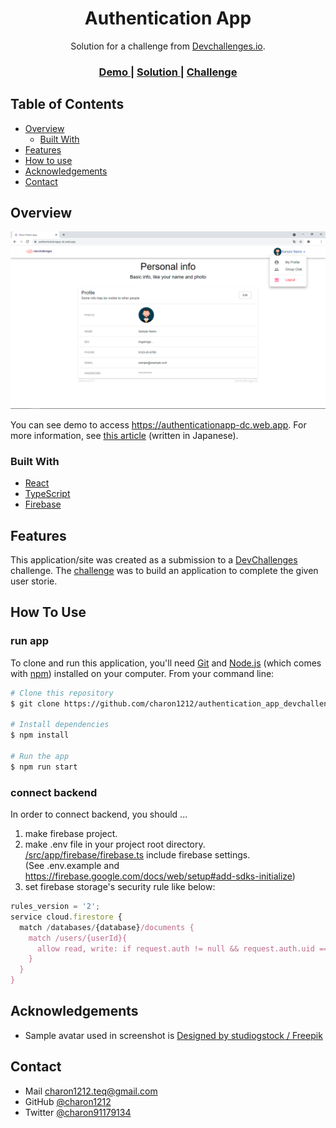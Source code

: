 <!-- Please update value in the {}  -->

<h1 align="center">Authentication App</h1>

<div align="center">
   Solution for a challenge from  <a href="http://devchallenges.io" target="_blank">Devchallenges.io</a>.
</div>

<div align="center">
  <h3>
    <a href="https://authenticationapp-dc.web.app/">
      Demo
    </a>
    <span> | </span>
    <a href="https://devchallenges.io/solutions/5gB2BgAFjuraqVONVQuL">
      Solution
    </a>
    <span> | </span>
    <a href="https://devchallenges.io/challenges/N1fvBjQfhlkctmwj1tnw">
      Challenge
    </a>
  </h3>
</div>

<!-- TABLE OF CONTENTS -->

## Table of Contents

- [Overview](#overview)
  - [Built With](#built-with)
- [Features](#features)
- [How to use](#how-to-use)
- [Acknowledgements](#acknowledgements)
- [Contact](#contact)

<!-- OVERVIEW -->

## Overview

![screenshot](docs/img/userinfo.png)

You can see demo to access <https://authenticationapp-dc.web.app>. For more information, see [this article](https://qiita.com/charon1212/items/111d6185574020214742) (written in Japanese).

### Built With

- [React](https://reactjs.org/)
- [TypeScript](https://www.typescriptlang.org)
- [Firebase](https://firebase.google.com)

## Features

This application/site was created as a submission to a [DevChallenges](https://devchallenges.io/challenges) challenge. The [challenge](https://devchallenges.io/challenges/N1fvBjQfhlkctmwj1tnw) was to build an application to complete the given user storie.

## How To Use

### run app

To clone and run this application, you'll need [Git](https://git-scm.com) and [Node.js](https://nodejs.org/en/download/) (which comes with [npm](http://npmjs.com)) installed on your computer. From your command line:

```bash
# Clone this repository
$ git clone https://github.com/charon1212/authentication_app_devchallenges.git

# Install dependencies
$ npm install

# Run the app
$ npm run start
```

### connect backend

In order to connect backend, you should ...

1. make firebase project.
1. make .env file in your project root directory.  
[/src/app/firebase/firebase.ts](https://github.com/charon1212/ImageUploader_devchallenges/blob/main/src/app/firebase/firebase.ts) include firebase settings.  
(See .env.example and <https://firebase.google.com/docs/web/setup#add-sdks-initialize>)
1. set firebase storage's security rule like below:

```javascript
rules_version = '2';
service cloud.firestore {
  match /databases/{database}/documents {
    match /users/{userId}{
      allow read, write: if request.auth != null && request.auth.uid == userId;
    }
  }
}
```

## Acknowledgements

- Sample avatar used in screenshot is [Designed by studiogstock / Freepik](http://www.freepik.com)

## Contact

- Mail <charon1212.teq@gmail.com>
- GitHub [@charon1212](https://github.com/charon1212)
- Twitter [@charon91179134](https://twitter.com/charon91179134)
